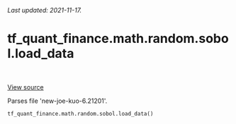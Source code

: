 <!--
This file is generated by a tool. Do not edit directly.
For open-source contributions the docs will be updated automatically.
-->

*Last updated: 2021-11-17.*

<div itemscope itemtype="http://developers.google.com/ReferenceObject">
<meta itemprop="name" content="tf_quant_finance.math.random.sobol.load_data" />
<meta itemprop="path" content="Stable" />
</div>

# tf_quant_finance.math.random.sobol.load_data

<!-- Insert buttons and diff -->

<table class="tfo-notebook-buttons tfo-api" align="left">
</table>

<a target="_blank" href="https://github.com/google/tf-quant-finance/blob/master/tf_quant_finance/math/random_ops/sobol/sobol_impl.py">View source</a>



Parses file 'new-joe-kuo-6.21201'.

```python
tf_quant_finance.math.random.sobol.load_data()
```



<!-- Placeholder for "Used in" -->
